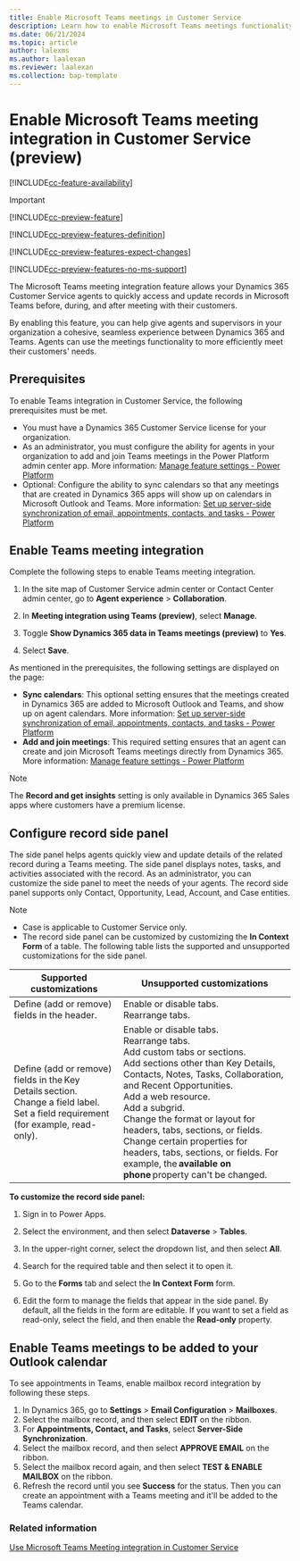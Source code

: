 ```yaml
---
title: Enable Microsoft Teams meetings in Customer Service
description: Learn how to enable Microsoft Teams meetings functionality in Dynamics 365 Customer Service and Dynamics 365 Customer Service workspace.
ms.date: 06/21/2024
ms.topic: article
author: lalexms
ms.author: laalexan
ms.reviewer: laalexan
ms.collection: bap-template
---
```


# Enable Microsoft Teams meeting integration in Customer Service (preview)

[!INCLUDE[cc-feature-availability](../../includes/cc-feature-availability.md)]

> [!IMPORTANT]
> [!INCLUDE[cc-preview-feature](../../includes/cc-preview-feature.md)]
>
> [!INCLUDE[cc-preview-features-definition](../../includes/cc-preview-features-definition.md)]
>
> [!INCLUDE[cc-preview-features-expect-changes](../../includes/cc-preview-features-expect-changes.md)]
>
> [!INCLUDE[cc-preview-features-no-ms-support](../../includes/cc-preview-features-no-ms-support.md)]

The Microsoft Teams meeting integration feature allows your Dynamics 365 Customer Service agents to quickly access and update records in Microsoft Teams before, during, and after meeting with their customers. 

By enabling this feature, you can help give agents and supervisors in your organization a cohesive, seamless experience between Dynamics 365 and Teams. Agents can use the meetings functionality to more efficiently meet their customers' needs.

## Prerequisites
To enable Teams integration in Customer Service, the following prerequisites must be met.

- You must have a Dynamics 365 Customer Service license for your organization.
- As an administrator, you must configure the ability for agents in your organization to add and join Teams meetings in the Power Platform admin center app. More information: [Manage feature settings - Power Platform](/power-platform/admin/settings-features) 
- Optional: Configure the ability to sync calendars so that any meetings that are created in Dynamics 365 apps will show up on calendars in Microsoft Outlook and Teams. More information: [Set up server-side synchronization of email, appointments, contacts, and tasks - Power Platform](/power-platform/admin/set-up-server-side-synchronization-of-email-appointments-contacts-and-tasks)

## Enable Teams meeting integration

Complete the following steps to enable Teams meeting integration.

1. In the site map of Customer Service admin center or Contact Center admin center, go to **Agent experience** > **Collaboration**.
    
1. In **Meeting integration using Teams (preview)**, select **Manage**.
   
1. Toggle **Show Dynamics 365 data in Teams meetings (preview)** to **Yes**.
    
1. Select **Save**.

As mentioned in the prerequisites, the following settings are displayed on the page:

- **Sync calendars**: This optional setting ensures that the meetings created in Dynamics 365 are added to Microsoft Outlook and Teams, and show up on agent calendars. More information: [Set up server-side synchronization of email, appointments, contacts, and tasks - Power Platform](/power-platform/admin/set-up-server-side-synchronization-of-email-appointments-contacts-and-tasks)
- **Add and join meetings**: This required setting ensures that an agent can create and join Microsoft Teams meetings directly from Dynamics 365. More information: [Manage feature settings - Power Platform](/power-platform/admin/settings-features)

> [!Note]
> The **Record and get insights** setting is only available in Dynamics 365 Sales apps where customers have a premium license.

## Configure record side panel

The side panel helps agents quickly view and update details of the related record during a Teams meeting. The side panel displays notes, tasks, and activities associated with the record. As an administrator, you can customize the side panel to meet the needs of your agents. The record side panel supports only Contact, Opportunity, Lead, Account, and Case entities.

> [!Note]
> - Case is applicable to Customer Service only.
> - The record side panel can be customized by customizing the **In Context Form** of a table. The following table lists the supported and unsupported customizations for the side panel.

| Supported customizations | Unsupported customizations |
|------|--------|
|Define (add or remove) fields in the header. | Enable or disable tabs.<br> Rearrange tabs. |
| Define (add or remove) fields in the Key Details section.<br>Change a field label.<br>Set a field requirement (for example, read-only).| Enable or disable tabs.<br>Rearrange tabs.<br>Add custom tabs or sections.<br>Add sections other than Key Details, Contacts, Notes, Tasks, Collaboration, and Recent Opportunities.<br>Add a web resource.<br>Add a subgrid.<br>Change the format or layout for headers, tabs, sections, or fields.<br> Change certain properties for headers, tabs, sections, or fields. For example, the **available on phone** property can't be changed. 

**To customize the record side panel:**

1.	Sign in to Power Apps. 

1.	Select the environment, and then select **Dataverse** > **Tables**. 

1.	In the upper-right corner, select the dropdown list, and then select **All**. 

1.	Search for the required table and then select it to open it. 

1.	Go to the **Forms** tab and select the **In Context Form** form. 

1.	Edit the form to manage the fields that appear in the side panel. By default, all the fields in the form are editable. If you want to set a field as read-only, select the field, and then enable the **Read-only** property.

## Enable Teams meetings to be added to your Outlook calendar

To see appointments in Teams, enable mailbox record integration by following these steps.

1. In Dynamics 365, go to **Settings** > **Email Configuration** > **Mailboxes**.
1. Select the mailbox record, and then select **EDIT** on the ribbon.
1. For **Appointments, Contact, and Tasks**, select **Server-Side Synchronization**.
1. Select the mailbox record, and then select **APPROVE EMAIL** on the ribbon.
1. Select the mailbox record again, and then select **TEST & ENABLE MAILBOX** on the ribbon.
1. Refresh the record until you see **Success** for the status. Then you can create an appointment with a Teams meeting and it'll be added to the Teams calendar.

   
### Related information
[Use Microsoft Teams Meeting integration in Customer Service](../use/use-teams-meetings.md)
